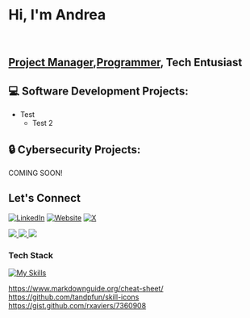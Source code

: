 <h1>Hi, I'm Andrea</h1><br/>
<h2><a href="https://www.linkedin.com/in/andrea-jasper/">Project Manager</a>,<a href="https://www.andreajasper.com">Programmer</a>, Tech Entusiast</h2>

## :computer: Software Development Projects:
- Test
  - Test 2

## :lock: Cybersecurity Projects:
COMING SOON!

## Let's Connect
[![LinkedIn](https://skillicons.dev/icons?i=linkedin)](https://www.linkedin.com/in/andrea-jasper/)
[![Website](https://skillicons.dev/icons?i=twitter)](https://www.andreajasper.com)
[![X](https://skillicons.dev/icons?i=twitter)](https://twitter.com/AndreaJasp5770https://twitter.com/AndreaJasp5770)

<a href="https://www.linkedin.com/in/andrea-jasper/">
 <img src="https://img.shields.io/badge/-LinkedIn-7cb6c7?style=for-the-badge&logo=Linkedin&logoColor=white&link=https://www.linkedin.com/in/andrea-jasper/"/>
</a>
<a href="https://www.andreajasper.com">
 <img src="https://img.shields.io/badge/-Website-237e99?style=for-the-badge&logo=link&logoColor=white&link=andreajasper.com"/>
</a>
<a href="https://twitter.com/AndreaJasp5770">
 <img src="https://img.shields.io/badge/-Twitter-7cb6c7?style=for-the-badge&logo=twitter&logoColor=white&link=andreajasper.com"/>
</a>

### Tech Stack

[![My Skills](https://skillicons.dev/icons?i=rails,sqlite,mysql,python,react,js,jquery,html,css,sass,bootstrap,docker,heroku,netlify)](https://skillicons.dev)

<!-- ![](https://img.shields.io/badge/-Rails-informational?style=for-the-badge&logo=ruby-on-rails&logoColor=white&color=7cb6c7)
![](https://img.shields.io/badge/-SQL-informational?style=for-the-badge&logo=SQL&logoColor=white&color=237e99)
![](https://img.shields.io/badge/-Python-informational?style=for-the-badge&logo=python&logoColor=white&color=7cb6c7)
![](https://img.shields.io/badge/-React-informational?style=for-the-badge&logo=react&logoColor=white&color=237e99)
![](https://img.shields.io/badge/-JavaScript-informational?style=for-the-badge&logo=javascript&logoColor=white&color=7cb6c7)
![](https://img.shields.io/badge/-CircleCI-informational?style=for-the-badge&logo=circleci&logoColor=white&color=237e99)
![](https://img.shields.io/badge/-Heroku-informational?style=for-the-badge&logo=heroku&logoColor=white&color=7cb6c7)
![](https://img.shields.io/badge/-Netlify-informational?style=for-the-badge&logo=netlify&logoColor=white&color=237e99)
![](https://img.shields.io/badge/-Mysql-informational?style=for-the-badge&logo=mysql&logoColor=white&color=7cb6c7)
![](https://img.shields.io/badge/-HTML5-informational?style=for-the-badge&logo=html5&logoColor=white&color=237e99)
![](https://img.shields.io/badge/-Sass-informational?style=for-the-badge&logo=sass&logoColor=white&color=7cb6c7)
![](https://img.shields.io/badge/-CSS3-informational?style=for-the-badge&logo=css3&logoColor=white&color=237e99)
![](https://img.shields.io/badge/-UiKit-informational?style=for-the-badge&logo=uikit&logoColor=white&color=7cb6c7)
![](https://img.shields.io/badge/-Bootstrap-informational?style=for-the-badge&logo=bootstrap&logoColor=white&color=237e99)
![](https://img.shields.io/badge/-Tableau-informational?style=for-the-badge&logo=tableau&logoColor=white&color=7cb6c7) -->


https://www.markdownguide.org/cheat-sheet/
https://github.com/tandpfun/skill-icons
https://gist.github.com/rxaviers/7360908